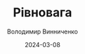 ---
layout: default
modal-id: 40
date: 2024-03-08
title: Рівновага
author: Володимир Винниченко
author_label: Автор
img: rivnovaga-volodymyr-vynnychenko.jpg
project-date: 1924
category: Роман, Украінська класика
description: "Хочете побувати в Парижі початку ХХ століття? Поглянути на місто очима письменника — модерніста й провокатора? Любите мистецькі роздуми і водночас легке читання? Роман «Рівновага» і оповідання «Тайна» Володимира Винниченка — про життя і смерть, кохання й ненависть, мистецтво і мораль. Про ризиковані експерименти, непрості стосунки й любовні трикутники. Про революціонерів і емігрантів, які жили, любили й гинули під небом Парижа і дахами Монмартру."
---